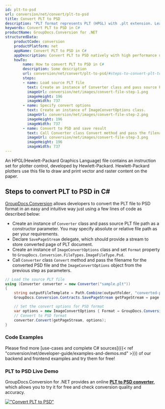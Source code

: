 ```yaml
---
id: plt-to-psd
url: conversion/net/convert/plt-to-psd
title: Convert PLT to PSD
description: "PLT format represents PLT (HPGL) with .plt extension. Learn how to convert PLT to PSD file programmatically in C# language using GroupDocs.Conversion for .NET library."
keywords: Convert PLT to PSD in C#
productName: GroupDocs.Conversion for .NET
structuredData:
    productCode: conversion
    productPlatform: net
    appName: Convert PLT to PSD in C#
    appDescription: Convert PLT to PSD natively with high performance using C# language and server side GroupDocs.Conversion for .NET APIs, without the use of any software like Microsoft or Open Office.
    howTo:
        name: How to convert PLT to PSD in C# 
        description: Some description
        url: conversion/net/convert/plt-to-psd/#steps-to-convert-plt-to-psd-in-c
        steps:
        - name: Load source PLT file 
          text: Create an instance of Converter class and pass source PLT file path as a constructor parameter. You may specify absolute or relative file path as per your requirements. 
          imageUrl: conversion/net/images/convert-file-step-1.png
          imageHeight: 196
          imageWidth: 737
        - name: Specify convert options 
          text: Create an instance of ImageConvertOptions class.
          imageUrl: conversion/net/images/convert-file-step-2.png
          imageHeight: 196
          imageWidth: 737
        - name: Convert to PSD and save result 
          text: Call Converter class Convert method and pass the filename for the converted HTML file and the ImageConvertOptions object from the previous step as parameters.
          imageUrl: conversion/net/images/convert-file-step-3.png
          imageHeight: 196
          imageWidth: 737
---
```


An HPGL(Hewlett-Packard Graphics Language) file contains an instruction set for plotter control, developed by Hewlett-Packard. Hewlett-Packard plotters use this file to draw and print vector and raster content on the paper.

## Steps to convert PLT to PSD in C#

[GroupDocs.Conversion](https://products.groupdocs.com/conversion/net) allows developers to convert the PLT file to PSD format in an easy and intuitive way just using a few lines of code as described below:

* Create an instance of `Converter` class and pass source PLT file path as a constructor parameter. You may specify absolute or relative file path as per your requirements. 
* Declare `SavePageStream` delegate, which should provide a stream to store converted page of PLT document.
* Create an instance of `ImageConvertOptions` class and set `Format` property to `GroupDocs.Conversion.FileTypes.ImageFileType.Psd`.
* Call `Converter` class `Convert` method and pass the filename for the converted PSD file and the `ImageConvertOptions` object from the previous step as parameters.

```csharp
// Load the source PLT file
using (Converter converter = new Converter("sample.plt"))
{
    string outputFileTemplate = Path.Combine(outputFolder, "converted-page-{0}.psd");
    GroupDocs.Conversion.Contracts.SavePageStream getPageStream = page => new FileStream(string.Format(outputFileTemplate, page), FileMode.Create);

    // Set the convert options for PSD format
    var options = new ImageConvertOptions { Format = GroupDocs.Conversion.FileTypes.ImageFileType.Psd };   
    // Convert to PSD format
    converter.Convert(getPageStream, options);
}
```

### Code Examples

Please find more [use-cases and complete C# sources]({{< ref "conversion/net/developer-guide/examples-and-demos.md" >}}) of our backend and frontend examples and try them for free!

### PLT to PSD Live Demo

GroupDocs.Conversion for .NET provides an online [**PLT to PSD converter**](https://products.groupdocs.app/conversion/plt-to-psd), which allows you to try it for free and check conversion quality and accuracy.

[!["Convert PLT to PSD"](conversion/net/images/convert-to-psd/convert-plt-to-psd.png)](https://products.groupdocs.app/conversion/plt-to-psd)